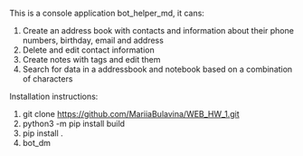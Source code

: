 This is a console application bot_helper_md, it cans:

1. Create an address book with contacts and information about their phone numbers, birthday, email and address
2. Delete and edit contact information
3. Сreate notes with tags and edit them
4. Search for data in a addressbook and notebook based on a combination of characters


Installation instructions:

1. git clone https://github.com/MariiaBulavina/WEB_HW_1.git
2. python3 -m pip install build
3. pip install .
4. bot_dm